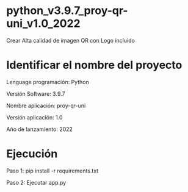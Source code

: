 # python_v3.9.7_proy-qr-uni_v1.0_2022
Crear Alta calidad de imagen QR con Logo incluido

# Identificar el nombre del proyecto
Lenguage programación: Python

Versión Software: 3.9.7

Nombre aplicación: proy-qr-uni

Versión aplicación: 1.0

Año de lanzamiento: 2022

# Ejecución
Paso 1: pip install -r requirements.txt

Paso 2: Ejecutar app.py
